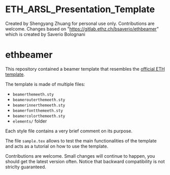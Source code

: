 # ETH_ARSL_Presentation_Template
Created by Shengyang Zhuang for personal use only. Contributions are welcome. Changes based on "https://gitlab.ethz.ch/bsaverio/ethbeamer" which is created by Saverio Bolognani

# ethbeamer

This repository contained a beamer template that resembles the [official ETH template](https://ethz.ch/services/en/service/communication/corporate-design/digital/powerpoint-presentation.html).

The template is made of multiple files:
* `beamerthemeeth.sty`
* `beamerouterthemeeth.sty`
* `beamerinnerthemeeth.sty`
* `beamerfontthemeeth.sty`
* `beamercolorthemeeth.sty`
* `elements/` folder
 
Each style file contains a very brief comment on its purpose.

The file `sample.tex` allows to test the main functionalities of the template and acts as a tutorial on how to use the template.

Contributions are welcome. Small changes will continue to happen, you should get the latest version often.
Notice that backward compatibility is not striclty guaranteed. 
